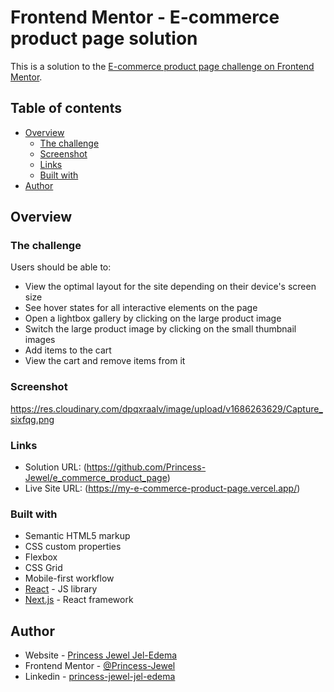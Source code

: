 
# Frontend Mentor - E-commerce product page solution

This is a solution to the [E-commerce product page challenge on Frontend Mentor](https://www.frontendmentor.io/challenges/ecommerce-product-page-UPsZ9MJp6).

## Table of contents

- [Overview](#overview)
  - [The challenge](#the-challenge)
  - [Screenshot](#screenshot)
  - [Links](#links)
  - [Built with](#built-with)
- [Author](#author)


## Overview

### The challenge

Users should be able to:

- View the optimal layout for the site depending on their device's screen size
- See hover states for all interactive elements on the page
- Open a lightbox gallery by clicking on the large product image
- Switch the large product image by clicking on the small thumbnail images
- Add items to the cart
- View the cart and remove items from it

### Screenshot
https://res.cloudinary.com/dpqxraalv/image/upload/v1686263629/Capture_sixfqg.png


### Links

- Solution URL: (https://github.com/Princess-Jewel/e_commerce_product_page)
- Live Site URL: (https://my-e-commerce-product-page.vercel.app/)

### Built with

- Semantic HTML5 markup
- CSS custom properties
- Flexbox
- CSS Grid
- Mobile-first workflow
- [React](https://reactjs.org/) - JS library
- [Next.js](https://nextjs.org/) - React framework

## Author

- Website - [Princess Jewel Jel-Edema](https://princess-jewel.vercel.app)
- Frontend Mentor - [@Princess-Jewel](https://www.frontendmentor.io/profile/Princess-Jewel)
- Linkedin - [princess-jewel-jel-edema](https://www.linkedin.com/in/princess-jewel-jel-edema)



